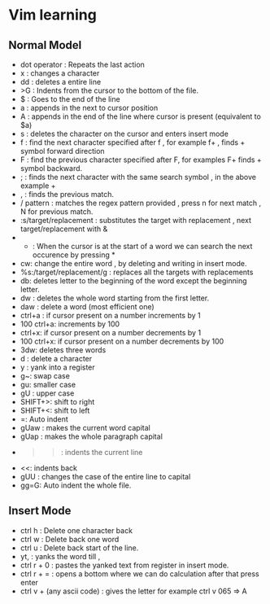 # Vim learning

## Normal Model
- dot operator : Repeats the last action
- x : changes a character
- dd : deletes a entire line
- \>G : Indents from the cursor to the bottom of the file.
- $ : Goes to the end of the line
- a : appends in the next to cursor position
- A : appends in the end of the line where cursor is present (equivalent to $a)
- s : deletes the character on the cursor and enters insert mode
- f : find the next character specified after f , for example f+ , finds + symbol forward direction
- F : find the previous character specified after F, for examples F+ finds + symbol backward.
- ; : finds the next character with the same search symbol , in the above example +
- , : finds the previous match.
- / pattern : matches the regex pattern provided , press n for next match , N for previous match.
- :s/target/replacement : substitutes the target with replacement , next target/replacement with &
- * : When the cursor is at the start of a word we can search the next occurence by pressing *
- cw: change the entire word , by deleting and writing in insert mode.
- %s:/target/replacement/g : replaces all the targets with replacements
- db: deletes letter to the beginning of the word except the beginning letter.
- dw : deletes the whole word starting from the first letter.
- daw : delete a word (most efficient one)
- ctrl+a : if cursor present on a number increments by 1
- 100 ctrl+a: increments by 100
- ctrl+x: if cursor present on a number decrements by 1
- 100 ctrl+x: if cursor present on a number decrements by 100
- 3dw: deletes three words
- d : delete a character
- y : yank into a register
- g~: swap case
- gu: smaller case
- gU : upper case
- SHIFT+>: shift to right
- SHIFT+<: shift to left
- =: Auto indent
- gUaw : makes the current word capital
- gUap : makes the whole paragraph capital
- >>: indents the current line
- <<: indents back
- gUU : changes the case of the entire line to capital
- gg=G: Auto indent the whole file.

## Insert Mode
- ctrl h : Delete one character back
- ctrl w : Delete back one word
- ctrl u : Delete back start of the line.
- yt, : yanks the word till ,
- ctrl r + 0 : pastes the yanked text from register in insert mode.
- ctrl r + = : opens a bottom where we can do calculation after that press enter
- ctrl v + (any ascii code) : gives the letter for example ctrl v 065 => A



